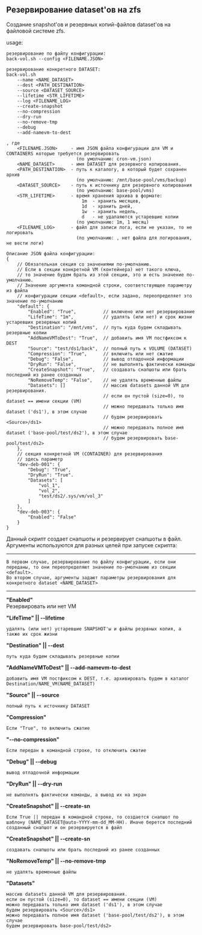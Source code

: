 ## Резервирование dataset'ов на zfs
Создание snapshot'ов и резервных копий-файлов dataset'ов на файловой системе zfs.

usage:

    резервирование по файлу конфигурации:
    back-vol.sh --config <FILENAME.JSON>

    резервирование конкретного DATASET: 
    back-vol.sh
        --name <NAME_DATASET>
        --dest <PATH_DESTINATION>
        --source <DATASET_SOURCE>
        --lifetime <STR_LIFETIME>
        --log <FILENAME_LOG>
        --create-snapshot
        --no-compression
        --dry-run
        --no-remove-tmp
        --debug
        --add-namevm-to-dest

    , где
        <FILENAME.JSON>     - имя JSON файла конфигурации для VM и CONTAINERS которые требуется резервировать  
                              (по умолчанию: cron-vm.json)
        <NAME_DATASET>      - имя DATASET для резервного копирования.
        <PATH_DESTINATION>  - путь к каталогу, в который будет сохранен архив  
                              (по умолчанию: /mnt/base-pool/vms/backup)
        <DATASET_SOURCE>    - путь к источнику для резервного копирования  
                              (по умолчанию: base-pool/vms)
        <STR_LIFETIME>      - время хранения архива в формате:
                                1m  - хранить месяцев,
                                1d  - хранить дней,
                                1w  - хранить недель,
                                d   - не удалаяются устаревшие копии
                              (по умолчанию: 1m, 1 месяц)
        <FILENAME_LOG>      - файл для записи лога, если не указан, то не логировать  
                              (по умолчанию: , нет файла для логирования, не вести логи)
                              
    Описание JSON файла конфигурации:
    {
        // Обязательная секция со значениями по-умолчанию.
        // Если в секции конкретной VM (контейнера) нет такого ключа,
        // то значение будем брать из этой секции, это и есть значение по-умолчанию.
        // Значение аргумента командной строки, соответствующее параметру из файла
        // конфигурации секции <default>, если задано, переопределяет это значение по-умолчанию
        "default": {
            "Enabled": "True",          // включено или нет резервирование
            "LifeTime": "1m",           // удалять (или нет) и срок жизни устаревших резервных копий
            "Destination": "/mnt/vms",  // путь куда будем складывать резервные копии
            "AddNameVMToDest": "True",  // добавить имя VM постфиксом к DEST
            "Source": "test/ds1/back",  // полный путь к VOLUME (DATASET)
            "Compression": "True",      // включить или нет сжатие
            "Debug": "False",           // вывод отладочной информации
            "DryRun": "False",          // не выполнять фактически команды
            "CreateSnapshot": "True",   // создавать снапшоты или брать последний из ранее созданных
            "NoRemoveTemp": "False",    // не удалять временные файлы
            "Datasets": []              // массив datasets данной VM для резервирования.
                                        // если он пустой (size=0), то dataset == имени секции (VM)
                                        // можно передавать только имя dataset ('ds1'), в этом случае
                                        // будем резервировать <Source>/ds1>
                                        // можно передавать полное имя dataset ('base-pool/test/ds2'), в этом случае
                                        // будем резервировать base-pool/test/ds2>
        },
        // секция конкретной VM (CONTAINER) для резервирования
        // здесь параметр
        "dev-deb-001": {
            "Debug": "True",
            "DryRun": "True".
            "Datasets": [
                "vol_1",
                "vol_2",
                "test/ds2/.sys/vm/vol_3"
            ]
        },
        "dev-deb-003": {
            "Enabled": "False"
        }
    }

Данный скрипт создает снапшоты и резервирует снапшоты в файл.  
Аргументы используются для разных целей при запуске скрипта:
***
    В первом случае, резервирование по файлу конфигурации, если они переданы, то они переопределяют значение по-умолчанию из секции <default>.
    Во втором случае, аргументы задают параметры резервирования для конкретного dataset <NAME_DATASET>
***
**"Enabled"**  
    Резервировать или нет VM

**"LifeTime" || --lifetime**  

    удалять (или нет) устаревшие SNAPSHOT'ы и файлы резрвных копия, а также их срок жизни

**"Destination" || --dest**  

    путь куда будем складывать резервные копии

**"AddNameVMToDest" || --add-namevm-to-dest**  

    добавить имя VM постфиксом к DEST, т.е. архивировать будем в каталог Destination/NAME_VM(NAME_DATASET)

**"Source" || --source**  

    полный путь к источнику DATASET

**"Compression"**  

    Если "True", то включить сжатие

**"--no-compression"**  

    Если передан в командной строке, то отключить сжатие


**"Debug" || --debug**  

    вывод отладочной информации

**"DryRun" || --dry-run**  

    не выполнять фактически команды, а вывод их на экран

**"CreateSnapshot" || --create-sn**  

    Если True || передан в командной строке, то создается снапшот по шаблону (NAME_DATASET@auto-YYYY-mm-dd_MM-HH). Иначе берется последний созданный снапшот и он резервируется в файл

**"CreateSnapshot" || --create-sn** 
    
    создавать снапшоты или брать последний из ранее созданных

**"NoRemoveTemp" || --no-remove-tmp**  

    не удалять временные файлы

**"Datasets"**  

    массив datasets данной VM для резервирования.
    если он пустой (size=0), то dataset == имени секции (VM)
    можно передавать только имя dataset ('ds1'), в этом случае
    будем резервировать <Source>/ds1>
    можно передавать полное имя dataset ('base-pool/test/ds2'), в этом случае
    будем резервировать base-pool/test/ds2>
